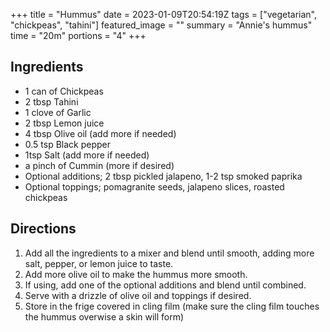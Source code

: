 +++
title = "Hummus"
date = 2023-01-09T20:54:19Z
tags = ["vegetarian", "chickpeas", "tahini"]
featured_image = ""
summary = "Annie's hummus"
time = "20m"
portions = "4"
+++

## Ingredients
- 1 can of Chickpeas
- 2 tbsp Tahini
- 1 clove of Garlic
- 2 tbsp Lemon juice
- 4 tbsp Olive oil (add more if needed)
- 0.5 tsp Black pepper
- 1tsp Salt (add more if needed)
- a pinch of Cummin (more if desired)
- Optional additions; 2 tbsp pickled jalapeno, 1-2 tsp smoked paprika
- Optional toppings; pomagranite seeds, jalapeno slices, roasted chickpeas

## Directions
1. Add all the ingredients to a mixer and blend until smooth, adding more salt, pepper, or lemon juice to taste.
2. Add more olive oil to make the hummus more smooth.
3. If using, add one of the optional additions and blend until combined.
4. Serve with a drizzle of olive oil and toppings if desired.
5. Store in the frige covered in cling film (make sure the cling film touches the hummus overwise a skin will form)